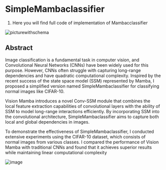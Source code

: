 # SimpleMambaclassifier

1. Here you will find full code of implementation of Mambacclassifier

![picturewithschema](https://github.com/teRarity/Mambacclassifier/assets/123636828/2febd6d8-f072-424a-94b3-7750918ccf6e)

## Abstract

Image classification is a fundamental task in computer vision, and Convolutional Neural Networks (CNNs) have been widely used for this purpose. However, CNNs often struggle with capturing long-range dependencies and have quadratic computational complexity. Inspired by the recent success of the state space model (SSM) represented by Mamba, I proposed a simplified version named SimpleMambaclassifier for classifying normal images like CIFAR-10.

Vision Mamba introduces a novel Conv-SSM module that combines the local feature extraction capabilities of convolutional layers with the ability of SSM to model long-range interactions efficiently. By incorporating SSM into the convolutional architecture, SimpleMambaclassifier aims to capture both local and global dependencies in images.

To demonstrate the effectiveness of SimpleMambaclassifier, I conducted extensive experiments using the CIFAR-10 dataset, which consists of normal images from various classes. I compared the performance of Vision Mamba with traditional CNNs and found that it achieves superior results while maintaining linear computational complexity

![image](https://github.com/teRarity/Mambacclassifier/assets/123636828/170deee5-e144-47d3-b49d-3c5c5c3e8015)

